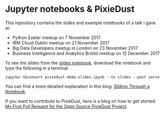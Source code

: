 # Jupyter notebooks & PixieDust

This repository contains the slides and example notebooks of a talk I gave at:

* Python Exeter meetup on 7 November 2017
* IBM Cloud Dublin meetup on 21 November 2017
* Big Data Developers meetup in London on 23 November 2017
* Business Intelligence and Analytics Bristol meetup on 12 December 2017

To see the slides from the [slides notebook](https://github.com/MargrietGroenendijk/pixiedust-demo/blob/master/pixiedust-demo-slides.ipynb), download the notebook and type the following in a terminal:

```
jupyter nbconvert pixiedust-demo-slides.ipynb --to slides --post serve
```

You can find a more detailed explanation in this blog: [Sliding Through a Notebook](https://medium.com/ibm-watson-data-lab/sliding-through-a-notebook-3da3710afe4f). 

If you want to contribute to PixieDust, here is a blog on how to get started: [My First Pull Request for the Open Source PixieDust Project](https://medium.com/ibm-watson-data-lab/my-first-pull-request-for-the-open-source-pixiedust-project-b175b0c6fdc5).

